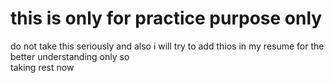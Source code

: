 # this is only for practice purpose only 
do not take this seriously and also i will try to add thios in my resume for the better understanding only 
so 
<br/>
taking rest  now